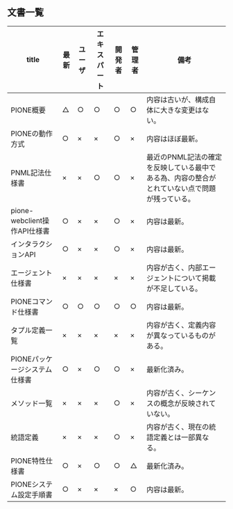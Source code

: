 ## 文書一覧

| title                         | 最新 | ユーザ | エキスパート | 開発者 | 管理者 | 備考 |
| ----------------------------- | ---- | ------ | ------------ | ------ | ------ | ---- |
| PIONE概要                     | △   | ○     | ○           | ○     | ○     | 内容は古いが、構成自体に大きな変更はない。 |
| PIONEの動作方式               | ○   | ×     | ×           | ○     | ×     | 内容はほぼ最新。 |
| PNML記法仕様書                | ×   | ×     | ○           | ○     | ×     | 最近のPNML記法の確定を反映している最中である為、内容の整合がとれていない点で問題が残っている。 |
| pione-webclient操作API仕様書  | ○   | ×     | ×           | ○     | ×     | 内容は最新。 |
| インタラクションAPI           | ○   | ×     | ×           | ○     | ×     | 内容は最新。 |
| エージェント仕様書            | ×   | ×     | ×           | ×     | ×     | 内容が古く、内部エージェントについて掲載が不足している。 |
| PIONEコマンド仕様書           | ○   | ○     | ○           | ○     | ○     | 内容は最新。 |
| タプル定義一覧                | ×   | ×     | ×           | ×     | ×     | 内容が古く、定義内容が異なっているものがある。 |
| PIONEパッケージシステム仕様書 | ○   | ×     | ○           | ○     | ×     | 最新化済み。 |
| メソッド一覧                  | ×   | ×     | ×           | ○     | ×     | 内容が古く、シーケンスの概念が反映されていない。 |
| 統語定義                      | ×   | ×     | ×           | ○     | ×     | 内容が古く、現在の統語定義とは一部異なる。 |
| PIONE特性仕様書               | ○   | ×     | ○           | ○     | △     | 最新化済み。 |
| PIONEシステム設定手順書       | ○   | ×     | ×           | ×     | ○     | 内容は最新。 |